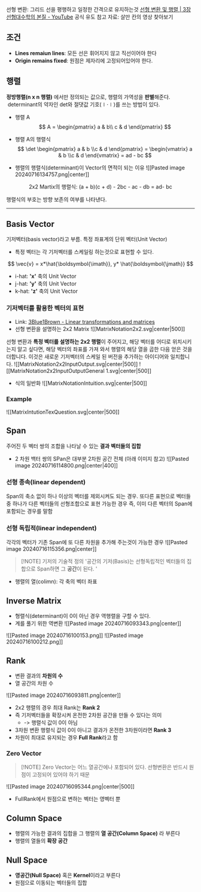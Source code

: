 
선형 변환: 그리드 선을 평행하고 일정한 간격으로 유지하는것
[선형 변환 및 행렬 | 3장 선형대수학의 본질 - YouTube](https://www.youtube.com/watch?v=kYB8IZa5AuE&list=PLZHQObOWTQDPD3MizzM2xVFitgF8hE_ab&index=4)
공식 유도 참고 자료: 살만 칸의 영상 찾아보기

## 조건 
 
- **Lines remaiun lines**: 모든 선은 휘어지지 않고 직선이어야 한다
- **Origin remains fixed**: 원점은 제자리에 고정되어있어야 한다.

## 행렬 

**정방행렬(n x n 행렬)** 에서만 정의되는 값으로, 행렬의 가역성을 **판별**해준다.
 determinant의 약자인 det⁡와 절댓값 기호(∣⋅∣)를 쓰는 방법이 있다. 

- 행렬  A 
$$ A = \begin{pmatrix}  
a & b\\  
c & d   
\end{pmatrix} 
$$ 

- 행렬 A의 행렬식
$$ \det \begin{pmatrix} a & b \\c & d \end{pmatrix} = \begin{vmatrix} a & b \\c & d \end{vmatrix} = ad - bc
$$



- 행렬의 행렬식(determinant)이 Vector의 면적이 되는 이유
![[Pasted image 20240716134757.png|center]]
<center>2x2 Martix의 행렬식: (a + b)(c + d) - 2bc - ac - db = ad- bc </center>

행렬식의 부호는 방향 보존의 여부를 나타낸다.


---


## Basis Vector 

기저벡터(basis vector)라고 부름. 특정 좌표계의 단위 벡터(Unit Vector)

- 특정 벡터는 각 기저벡터를 스케일링 하는것으로 표현할 수 있다.

$$
\vec{v} = x*\hat{\boldsymbol{\imath}},  y* \hat{\boldsymbol{\jmath}}
$$

- i-hat: **'x'** 축의 Unit Vector
- j-hat: **'y'** 축의 Unit Vector
- k-hat: **'z'** 축의 Unit Vector


### 기저벡터를 활용한 벡터의 표현

- Link: [3Blue1Brown - Linear transformations and matrices](https://www.3blue1brown.com/lessons/linear-transformations)
- 선형 변환을 설명하는 2x2 Matrix
![[MatrixNotation2x2.svg|center|500]]

선형 변환과 **특정 벡터를 설명하는 2x2 행렬**이 주어지고, 해당 벡터를 어디로 위치시키는지 알고 싶다면, 해당 벡터의 좌표를 가져 와서 행렬의 해당 열을 곱한 다음 얻은 것을 더합니다. 이것은 새로운 기저벡터의 스케일 된 버전을 추가하는 아이디어와 일치합니다.
![[MatrixNotation2x2InputOutput.svg|center|500]]
![[MatrixNotation2x2InputOutputGeneral 1.svg|center|500]]

- 식의 일반화 
![[MatrixNotationIntuition.svg|center|500]]
### Example 
![[MatrixIntutionTexQuestion.svg|center|500]]

## Span 

주어진 두 벡터 쌍의 조합을 나타날 수 있는 **결과 벡터들의 집합**
- 2 차원 백터 쌍의 SPan은 대부분 2차원 공간 전체 (아래 이미지 참고)
![[Pasted image 20240716114800.png|center|400]]
### 선형 종속(linear dependent)

Span의 축소 없이 하나 이상의 벡터를 제외시켜도 되는 경우. 또다른 표현으로 벡터들 중 하나가 다른 벡터들의 선형조합으로 표현 가능한 경우 즉, 이미 다른 벡터의 Span에 포함되는 경우를 말함


### 선형 독립적(linear independent)

각각의 벡터가 기존 Span에 또 다른 차원을 추가해 주는것이 가능한 경우 
![[Pasted image 20240716115356.png|center]]

>[!NOTE] 기저의 기술적 정의
>'공간의 기저(Basis)는 선형독립적인 벡터들의 집합으로 Span하면 그 **공간**이 된다. ' 



- 행렬의 열(colimn): 각 축의 벡터 좌표



## Inverse Matrix

- 형렬식(determinant)이 0이 아닌 경우 역행렬을 구할 수 있다. 
- 계를 풀기 위한 역변환
![[Pasted image 20240716093343.png|center]]

![[Pasted image 20240716100153.png]]
![[Pasted image 20240716100212.png]]


## Rank 

- 변환 결과의 **차원의 수** 
- 열 공간의 차원 수

![[Pasted image 20240716093811.png|center]]
- 2x2 행렬의 경우 최대 Rank는 **Rank 2**
- 즉 기저벡터들을 확장시켜 온전한 2차원 공간을 만들 수 있다는 의미
	- -> 행렬식 값이 0이 아님
- 3차원 변환 행렬식 값이 0이 아니고 결과가 온전한 3차원이라면 **Rank 3** 
- 차원이 최대로 유지되는 경우 **Full Rank**라고 함

### Zero Vector 

> [!NOTE] Zero Vector는 어느 열공간에나 포함되어 있다. 
> 선형변환은 반드시 원점이 고정되어 있어야 하기 때문

![[Pasted image 20240716095344.png|center|500]]

- FullRank에서 원점으로 변하는 벡터는 영벡터 뿐

## Column Space 

- 행렬의 가능한 결과의 집합을 그 행렬의 **열 공간(Column Space)** 라 부른다
- 행렬의 열들의 **확장 공간**


## Null Space 

- **영공간(Null Space)** 혹은 **Kernel**이라고 부른다
- 원점으로 이동되는 벡터들의 집합 


